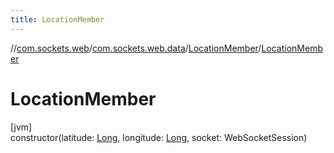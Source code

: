 ```yaml
---
title: LocationMember
---
```

//[com.sockets.web](../../../index.html)/[com.sockets.web.data](../index.html)/[LocationMember](index.html)/[LocationMember](-location-member.html)



# LocationMember



[jvm]\
constructor(latitude: [Long](https://kotlinlang.org/api/latest/jvm/stdlib/kotlin/-long/index.html), longitude: [Long](https://kotlinlang.org/api/latest/jvm/stdlib/kotlin/-long/index.html), socket: WebSocketSession)





